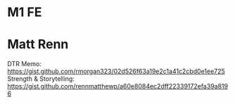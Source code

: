 # M1 FE
# Matt Renn

DTR Memo: https://gist.github.com/rmorgan323/02d526f63a19e2c1a41c2cbd0e1ee725
Strength & Storytelling: https://gist.github.com/rennmatthewp/a60e8084ec2dff22339172efa39a8196
